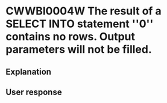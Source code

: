 # CWWBI0004W The result of a SELECT INTO statement ''0'' contains no rows. Output parameters will not be filled.

## Explanation

## User response